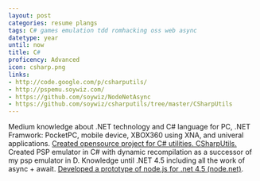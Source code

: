 ```yaml
---
layout: post
categories: resume plangs
tags: C# games emulation tdd romhacking oss web async
datetype: year
until: now
title: C#
proficency: Advanced
icon: csharp.png
links:
- http://code.google.com/p/csharputils/
- http://pspemu.soywiz.com/
- https://github.com/soywiz/NodeNetAsync
- https://github.com/soywiz/csharputils/tree/master/CSharpUtils
---
```


Medium knowledge about .NET technology and C# language for PC, .NET Framwork: PocketPC, mobile device, XBOX360 using XNA, and univeral applications.
[Created opensource project for C# utilities. CSharpUtils.](https://github.com/soywiz/csharputils/tree/master/CSharpUtils)
Created PSP emulator in C# with dynamic recompilation as a successor of my psp emulator in D.
Knowledge until .NET 4.5 including all the work of async + await.
[Developed a prototype of node.js for .net 4.5 (node.net)](https://github.com/soywiz/NodeNetAsync).

